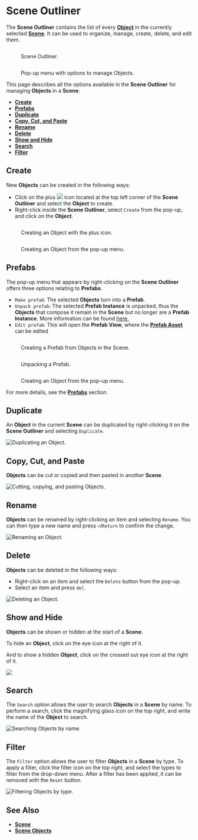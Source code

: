 # Scene Outliner

The **Scene Outliner** contains the list of every [**Object**](../objects-and-types/scene-objects/) in the currently selected [**Scene**](../objects-and-types/project-objects/scene.md). It can be used to organize, manage, create, delete, and edit them.

<div>

<figure><img src="../.gitbook/assets/scene-outliner_2_1.png" alt=""><figcaption><p>Scene Outliner.</p></figcaption></figure>

 

<figure><img src="../.gitbook/assets/scene-outliner_2_2.png" alt=""><figcaption><p>Pop-up menu with options to manage Objects.</p></figcaption></figure>

</div>

This page describes all the options available in the **Scene Outliner** for managing **Objects** in a **Scene**:

* [**Create**](scene-outliner.md#create)
* [**Prefabs**](scene-outliner.md#prefabs)
* [**Duplicate**](scene-outliner.md#duplicate)
* [**Copy, Cut, and Paste**](scene-outliner.md#copy-cut-and-paste)
* [**Rename**](scene-outliner.md#rename)
* [**Delete**](scene-outliner.md#delete)
* [**Show and Hide**](scene-outliner.md#show-and-hide)
* [**Search**](scene-outliner.md#search)
* [**Filter**](scene-outliner.md#filter)

## Create

New **Objects** can be created in the following ways:

* Click on the plus ![](<../.gitbook/assets/plusIcon (4) (4) (4) (4) (4) (4) (4) (4) (1) (1) (4).PNG>) icon located at the top left corner of the **Scene Outliner** and select the **Object** to create.
* Right-click inside the **Scene Outliner**, select `Create` from the pop-up, and click on the **Object**.

<div>

<figure><img src="../.gitbook/assets/sceneoutlinercreate1again.png" alt=""><figcaption><p>Creating an Object with the plus icon.</p></figcaption></figure>

 

<figure><img src="../.gitbook/assets/sceneoutlinercreate2again.png" alt=""><figcaption><p>Creating an Object from the pop-up menu.</p></figcaption></figure>

</div>

## Prefabs

The pop-up menu that appears by right-clicking on the **Scene Outliner** offers three options relating to **Prefabs**.

* `Make prefab`: The selected **Objects** turn into a **Prefab**.
* `Unpack prefab`: The selected **Prefab Instance** is unpacked, thus the **Objects** that compose it remain in the **Scene** but no longer are a **Prefab Instance**. More information can be found [here.](../objects-and-types/prefabs/creating-and-using-prefabs.md#unpacking-a-prefab)
* `Edit prefab`: This will open the **Prefab View**, where the [**Prefab Asset**](../objects-and-types/prefabs/creating-and-using-prefabs.md#editing-the-prefab-asset) can be edited

<div>

<figure><img src="../.gitbook/assets/scene-outliner-makeprefab.gif" alt=""><figcaption><p>Creating a Prefab from Objects in the Scene.</p></figcaption></figure>

 

<figure><img src="../.gitbook/assets/scene-outliner-unpackprefab.gif" alt=""><figcaption><p>Unpacking a Prefab.</p></figcaption></figure>

 

<figure><img src="../.gitbook/assets/scene-outliner-editprefab.gif" alt=""><figcaption><p>Creating an Object from the pop-up menu.</p></figcaption></figure>

</div>

For more details, see the [**Prefabs**](../objects-and-types/prefabs/) section.

## Duplicate

An **Object** in the current **Scene** can be duplicated by right-clicking it on the **Scene Outliner** and selecting `Duplicate`.

![Duplicating an Object.](../.gitbook/assets/sceneoutlinerduplicate.gif)

## Copy, Cut, and Paste

**Objects** can be cut or copied and then pasted in another **Scene**.

![Cutting, copying, and pasting Objects.](../.gitbook/assets/scene-outliner-cutcopypaste.gif)

## Rename

**Objects** can be renamed by right-clicking an item and selecting `Rename`. You can then type a new name and press **`⏎`**/`Return` to confirm the change.

![Renaming an Object.](../.gitbook/assets/sceneoutlinerrename.gif)

## Delete

**Objects** can be deleted in the following ways:

* Right-click on an item and select the `Delete` button from the pop-up.
* Select an item and press `del`.

![Deleting an Object.](../.gitbook/assets/scene-outliner-delete.gif)

## Show and Hide

**Objects** can be shown or hidden at the start of a **Scene**.

To hide an **Object**, click on the eye icon at the right of it.

And to show a hidden **Object**, click on the crossed out eye icon at the right of it.

![](../.gitbook/assets/show-and-hide-cropped.gif)

## Search

The `Search` option allows the user to search **Objects** in a **Scene** by name. To perform a search, click the magnifying glass icon on the top right, and write the name of the **Object** to search.

![Searching Objects by name.](../.gitbook/assets/scene-outliner-search.gif)

## Filter

The `Filter` option allows the user to filter **Objects** in a **Scene** by type. To apply a filter, click the filter icon on the top right, and select the types to filter from the drop-down menu. After a filter has been applied, it can be removed with the `Reset` button.

![Filtering Objects by type.](../.gitbook/assets/sceneoutlinersearch.gif)

## See Also

* [**Scene**](../objects-and-types/project-objects/scene.md)
* [**Scene Objects**](../objects-and-types/scene-objects/)

